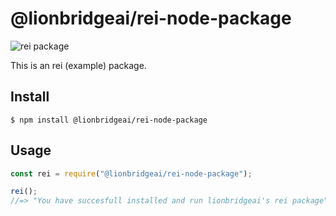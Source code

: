 # @lionbridgeai/rei-node-package

![rei package](https://img.shields.io/badge/rei%20package-always%20green-brightgreen)

This is an rei (example) package.

## Install

```
$ npm install @lionbridgeai/rei-node-package
```

## Usage

```js
const rei = require("@lionbridgeai/rei-node-package");

rei();
//=> "You have succesfull installed and run lionbridgeai's rei package"
```
